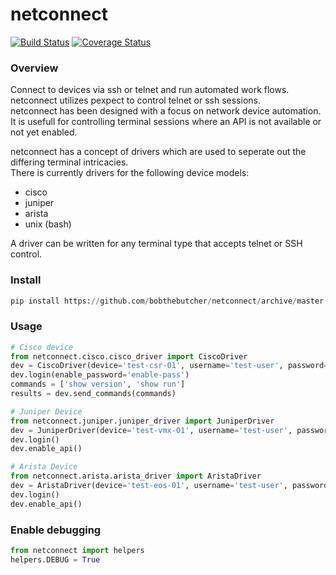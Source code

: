 # netconnect
[![Build Status](https://travis-ci.org/bobthebutcher/netconnect.svg?branch=master)](https://travis-ci.org/bobthebutcher/netconnect)
[![Coverage Status](https://coveralls.io/repos/github/bobthebutcher/netconnect/badge.svg?branch=master)](https://coveralls.io/github/bobthebutcher/netconnect?branch=master) 

### Overview
Connect to devices via ssh or telnet and run automated work flows.  
netconnect utilizes pexpect to control telnet or ssh sessions.  
netconnect has been designed with a focus on network device automation.  
It is usefull for controlling terminal sessions where an API is not available or not yet enabled.  

netconnect has a concept of drivers which are used to seperate out the differing terminal intricacies.  
There is currently drivers for the following device models: 
 - cisco
 - juniper
 - arista
 - unix (bash)

A driver can be written for any terminal type that accepts telnet or SSH control.


### Install
``` python
pip install https://github.com/bobthebutcher/netconnect/archive/master.zip
```

### Usage
```python
# Cisco device
from netconnect.cisco.cisco_driver import CiscoDriver
dev = CiscoDriver(device='test-csr-01', username='test-user', password='password')
dev.login(enable_password='enable-pass')
commands = ['show version', 'show run']
results = dev.send_commands(commands)

# Juniper Device
from netconnect.juniper.juniper_driver import JuniperDriver
dev = JuniperDriver(device='test-vmx-01', username='test-user', password='password')
dev.login()
dev.enable_api()

# Arista Device
from netconnect.arista.arista_driver import AristaDriver
dev = AristaDriver(device='test-eos-01', username='test-user', password='password')
dev.login()
dev.enable_api()
```

### Enable debugging
```python
from netconnect import helpers
helpers.DEBUG = True
```